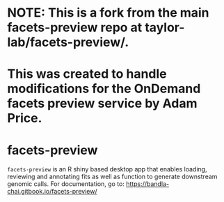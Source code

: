 # NOTE: This is a fork from the main facets-preview repo at taylor-lab/facets-preview/. 
# This was created to handle modifications for the OnDemand facets preview service by Adam Price.

# facets-preview
`facets-preview` is an R shiny based desktop app that enables loading, reviewing and annotating fits as well as function to generate downstream genomic calls. For documentation, go to: https://bandla-chai.gitbook.io/facets-preview/
